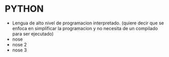 # PYTHON

- Lengua de alto nivel de programacion interpretado. (quiere decir que se enfoca en simplificar la programacion y no necesita de un compilado para ser ejecutado)
- nose
- nose 2
- nose 3